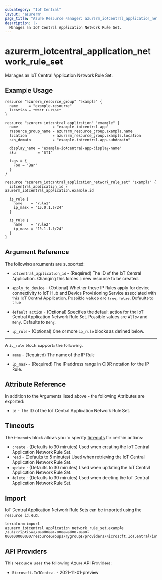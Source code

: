 ```yaml
---
subcategory: "IoT Central"
layout: "azurerm"
page_title: "Azure Resource Manager: azurerm_iotcentral_application_network_rule_set"
description: |-
  Manages an IoT Central Application Network Rule Set.
---
```


# azurerm_iotcentral_application_network_rule_set

Manages an IoT Central Application Network Rule Set.

## Example Usage

```hcl
resource "azurerm_resource_group" "example" {
  name     = "example-resource"
  location = "West Europe"
}

resource "azurerm_iotcentral_application" "example" {
  name                = "example-iotcentral-app"
  resource_group_name = azurerm_resource_group.example.name
  location            = azurerm_resource_group.example.location
  sub_domain          = "example-iotcentral-app-subdomain"

  display_name = "example-iotcentral-app-display-name"
  sku          = "ST1"

  tags = {
    Foo = "Bar"
  }
}

resource "azurerm_iotcentral_application_network_rule_set" "example" {
  iotcentral_application_id = azurerm_iotcentral_application.example.id

  ip_rule {
    name    = "rule1"
    ip_mask = "10.0.1.0/24"
  }

  ip_rule {
    name    = "rule2"
    ip_mask = "10.1.1.0/24"
  }
}
```

## Argument Reference

The following arguments are supported:

* `iotcentral_application_id` - (Required) The ID of the IoT Central Application. Changing this forces a new resource to be created.

* `apply_to_device` - (Optional) Whether these IP Rules apply for device connectivity to IoT Hub and Device Provisioning Service associated with this IoT Central Application. Possible values are `true`, `false`. Defaults to `true`

* `default_action` - (Optional) Specifies the default action for the IoT Central Application Network Rule Set. Possible values are `Allow` and `Deny`. Defaults to `Deny`.

* `ip_rule` - (Optional) One or more `ip_rule` blocks as defined below.

---

A `ip_rule` block supports the following:

* `name` - (Required) The name of the IP Rule

* `ip_mask` - (Required) The IP address range in CIDR notation for the IP Rule.

## Attribute Reference

In addition to the Arguments listed above - the following Attributes are exported:

* `id` - The ID of the IoT Central Application Network Rule Set.

## Timeouts

The `timeouts` block allows you to specify [timeouts](https://developer.hashicorp.com/terraform/language/resources/configure#define-operation-timeouts) for certain actions:

* `create` - (Defaults to 30 minutes) Used when creating the IoT Central Application Network Rule Set.
* `read` - (Defaults to 5 minutes) Used when retrieving the IoT Central Application Network Rule Set.
* `update` - (Defaults to 30 minutes) Used when updating the IoT Central Application Network Rule Set.
* `delete` - (Defaults to 30 minutes) Used when deleting the IoT Central Application Network Rule Set.

## Import

IoT Central Application Network Rule Sets can be imported using the `resource id`, e.g.

```shell
terraform import azurerm_iotcentral_application_network_rule_set.example /subscriptions/00000000-0000-0000-0000-000000000000/resourceGroups/mygroup1/providers/Microsoft.IoTCentral/iotApps/app1
```

## API Providers
<!-- This section is generated, changes will be overwritten -->
This resource uses the following Azure API Providers:

* `Microsoft.IoTCentral` - 2021-11-01-preview
